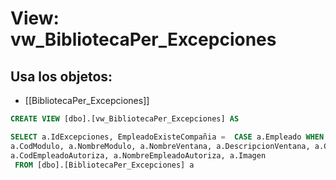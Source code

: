 # View: vw_BibliotecaPer_Excepciones

## Usa los objetos:
- [[BibliotecaPer_Excepciones]]

```sql
CREATE VIEW [dbo].[vw_BibliotecaPer_Excepciones] AS

SELECT a.IdExcepciones, EmpleadoExisteCompañia =  CASE a.Empleado WHEN 1 THEN 'Si' else 'No' End, a.CedulaEmpleado, a.NombreEmpleado, a.CargoEmpleado, a.CompañiaEmpleado,
a.CodModulo, a.NombreModulo, a.NombreVentana, a.DescripcionVentana, a.CodRol,a.NombreRol, a.DescripcionRol, a.Observaciones,
a.CodEmpleadoAutoriza, a.NombreEmpleadoAutoriza, a.Imagen
 FROM [dbo].[BibliotecaPer_Excepciones] a


```
